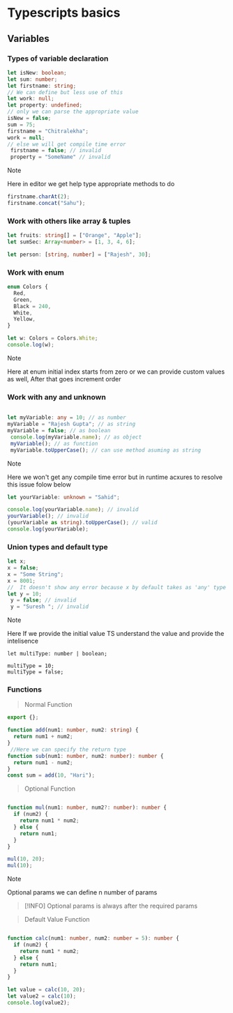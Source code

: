 # Typescripts basics

## Variables

### Types of variable declaration

```Typescript
let isNew: boolean;
let sum: number;
let firstname: string;
// We can define but less use of this
let work: null;
let property: undefined;
// only we can parse the appropriate value
isNew = false;
sum = 75;
firstname = "Chitralekha";
work = null;
// else we will get compile time error
 firstname = false; // invalid
 property = "SomeName" // invalid
```

> [!NOTE]
> Here in editor we get help type appropriate methods to do
```Typescript
firstname.charAt(2);
firstname.concat("Sahu");
```
### Work with others like array & tuples

```Typescript
let fruits: string[] = ["Orange", "Apple"];
let sumSec: Array<number> = [1, 3, 4, 6];

let person: [string, number] = ["Rajesh", 30];
```

### Work with enum

```Typescript
enum Colors {
  Red,
  Green,
  Black = 240,
  White,
  Yellow,
}

let w: Colors = Colors.White;
console.log(w);
```

> [!NOTE]
> Here at enum initial index starts from zero or we can provide custom values as well, After that goes increment order

### Work with any and unknown

```Typescript

let myVariable: any = 10; // as number
myVariable = "Rajesh Gupta"; // as string
myVariable = false; // as boolean
 console.log(myVariable.name); // as object
 myVariable(); // as function
 myVariable.toUpperCase(); // can use method asuming as string

```

> [!NOTE]
> Here we won't get any compile time error but in runtime acxures to resolve this issue folow below

```Typescript
let yourVariable: unknown = "Sahid";

console.log(yourVariable.name); // invalid
yourVariable(); // invalid
(yourVariable as string).toUpperCase(); // valid
console.log(yourVariable);
```

### Union types and default type

```Typescript
let x;
x = false;
x = "Some String";
x = 8001;
//  It doesn't show any error because x by default takes as 'any' type to restrict falow below steps 
let y = 10;
 y = false; // invalid
 y = "Suresh "; // invalid
```

> [!NOTE]
> Here If we provide the initial value TS understand the value and provide the intelisence

```TS
let multiType: number | boolean;

multiType = 10;
multiType = false;

```
### Functions
> Normal Function
```Typescript
export {};

function add(num1: number, num2: string) {
  return num1 + num2;
}
 //Here we can specify the return type
function sub(num1: number, num2: number): number {
  return num1 - num2;
}
const sum = add(10, "Hari");
```

> Optional Function

```Typescript

function mul(num1: number, num2?: number): number {
  if (num2) {
    return num1 * num2;
  } else {
    return num1;
  }
}

mul(10, 20);
mul(10);
```

 > [!NOTE]
 > Optional params we can define n number of params

 > [!INFO]
 > Optional params is always after the required params

> Default Value Function

```Typescript

function calc(num1: number, num2: number = 5): number {
  if (num2) {
    return num1 * num2;
  } else {
    return num1;
  }
}

let value = calc(10, 20);
let value2 = calc(10);
console.log(value2);
```
